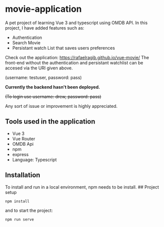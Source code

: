 # movie-application
A pet project of learning Vue 3 and typescript using OMDB API. In this project, I have added features such as:
* Authentication
* Search Movie 
* Persistant watch List that saves users preferences

Check out the application: https://rafaelragib.github.io/vue-movie/
The front-end without the authentication and persistant watchlist can be accesed via the URI given above. 

(username: testuser, password: pass)

**Currently the backend hasn't been deployed.**

~~(To login use username: drew, password: pass)~~

Any sort of issue or improvement is highly appreciated. 

## Tools used in the application 
* Vue 3
* Vue Router
* OMDB Api
* npm
* express
* Language: Typescript
 ## Installation 
To install and run in a local environment, npm needs to be install. ## Project setup
```
npm install
```
and to start the project:

``` 
npm run serve
```

